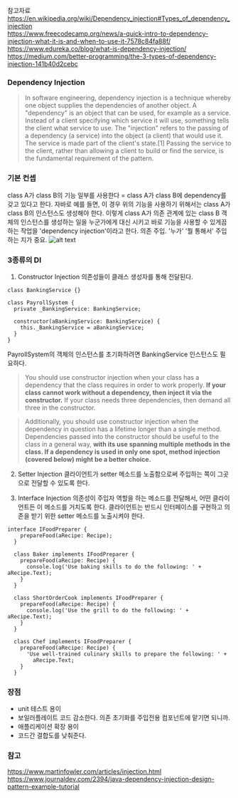 참고자료
https://en.wikipedia.org/wiki/Dependency_injection#Types_of_dependency_injection<br>
https://www.freecodecamp.org/news/a-quick-intro-to-dependency-injection-what-it-is-and-when-to-use-it-7578c84fa88f/<br>
https://www.edureka.co/blog/what-is-dependency-injection/<br>
https://medium.com/better-programming/the-3-types-of-dependency-injection-141b40d2cebc


### Dependency Injection
> In software engineering, dependency injection is a technique whereby one object supplies the dependencies of another object. 
> A "dependency" is an object that can be used, for example as a service. Instead of a client specifying which service it will use, something tells the client what service to use. The "injection" refers to the passing of a dependency (a service) into the object (a client) that would use it. 
> The service is made part of the client's state.[1] Passing the service to the client, 
> rather than allowing a client to build or find the service, is the fundamental requirement of the pattern.

### 기본 컨셉
class A가 class B의 기능 일부를 사용한다 = class A가 class B에 dependency를 갖고 있다고 한다.
자바로 예를 들면, 이 경우 위의 기능을 사용하기 위해서는 class A가 class B의 인스턴스도 생성해야 한다.
이렇게 class A가 의존 관계에 있는 class B 객체의 인스턴스를 생성하는 일을 누군가에게 대신 시키고 바로 기능을 사용할 수 있게끔 하는
작업을 'dependency injection'이라고 한다. 의존 주입. '누가' '뭘 통해서' 주입하는 지가 중요.
![alt text](https://cdn-media-1.freecodecamp.org/images/1*TF-VdAgPfcD497kAW77Ukg.png)

### 3종류의 DI
1. Constructor Injection
의존성들이 클래스 생성자를 통해 전달된다.
```
class BankingService {}

class PayrollSystem {
  private _BankingService: BankingService;

  constructor(aBankingService: BankingService) {
    this._BankingService = aBankingService;
  }
}
```
PayrollSystem의 객체의 인스턴스를 초기화하려면 BankingService 인스턴스도 필요하다.

> You should use constructor injection when your class has a dependency that the class requires in order to work properly. **If your class cannot work without a dependency, then inject it via the constructor.** If your class needs three dependencies, then demand all three in the constructor.

> Additionally, you should use constructor injection when the dependency in question has a lifetime longer than a single method. Dependencies passed into the constructor should be useful to the class in a general way, **with its use spanning multiple methods in the class. If a dependency is used in only one spot, method injection (covered below) might be a better choice.**

2. Setter Injection
클라이언트가 setter 메소드를 노출함으로써 주입하는 쪽이 그곳으로 전달할 수 있도록 한다.

3. Interface Injection
의존성이 주입자 역할을 하는 메소드를 전달해서, 어떤 클라이언트든 이 메소드를 거치도록 한다. 
클라이언트는 반드시 인터페이스를 구현하고 의존을 받기 위한 setter 메소드를 노출시켜야 한다.
```
interface IFoodPreparer {
    prepareFood(aRecipe: Recipe);
  }

  class Baker implements IFoodPreparer {
    prepareFood(aRecipe: Recipe) {
      console.log('Use baking skills to do the following: ' + aRecipe.Text);
    }
  }

  class ShortOrderCook implements IFoodPreparer {
    prepareFood(aRecipe: Recipe) {
      console.log('Use the grill to do the following: ' + aRecipe.Text);
    }
  }

  class Chef implements IFoodPreparer {
    prepareFood(aRecipe: Recipe) {
      'Use well-trained culinary skills to prepare the following: ' +
        aRecipe.Text;
    }
  }

```

### 장점
- unit 테스트 용이
- 보일러플레이트 코드 감소한다. 의존 초기화를 주입전용 컴포넌트에 맡기면 되니까.
- 애플리케이션 확장 용이
- 코드간 결합도를 낮춰준다.

### 참고
https://www.martinfowler.com/articles/injection.html<br>
https://www.journaldev.com/2394/java-dependency-injection-design-pattern-example-tutorial
